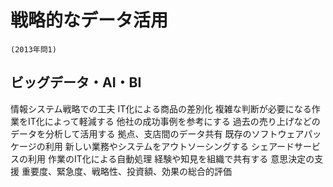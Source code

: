 # 戦略的なデータ活用
	(2013年問1)
## ビッグデータ・AI・BI

情報システム戦略での工夫
	IT化による商品の差別化
	複雑な判断が必要になる作業をIT化によって軽減する
	他社の成功事例を参考にする
	過去の売り上げなどのデータを分析して活用する
	拠点、支店間のデータ共有
	既存のソフトウェアパッケージの利用
	新しい業務やシステムをアウトソーシングする
	シェアードサービスの利用
	作業のIT化による自動処理
	経験や知見を組織で共有する
	意思決定の支援
	重要度、緊急度、戦略性、投資額、効果の総合的評価